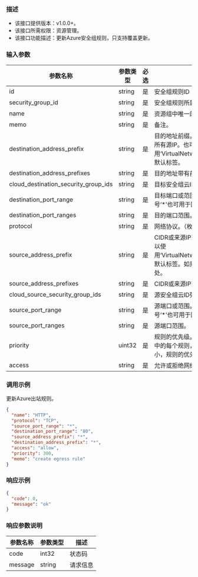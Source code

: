 ### 描述

- 该接口提供版本：v1.0.0+。
- 该接口所需权限：资源管理。
- 该接口功能描述：更新Azure安全组规则，只支持覆盖更新。

### 输入参数

| 参数名称                                 | 参数类型     | 必选 | 描述                                                         |
|--------------------------------------|----------| ---- | ------------------------------------------------------------ |
| id                                   | string   | 是   | 安全组规则ID                 |
| security_group_id                    | string   | 是   | 安全组规则所属安全组ID                                       |
| name                                 | string   | 是   | 资源组中唯一的资源名称。此名称可用于访问资源。               |
| memo                                 | string   | 是   | 备注。                                                       |
| destination_address_prefix           | string   | 是   | 目的地址前缀。CIDR或目标IP范围。星号‘*’也可用于匹配所有源IP。也可以使用‘VirtualNetwork’、‘AzureLoadBalancer’和‘Internet’等默认标签。 |
| destination_address_prefixes         | string   | 是   | 目的地址带有前缀。CIDR或目标IP范围。                         |
| cloud_destination_security_group_ids | string   | 是   | 目标安全组云ID列表。                                         |
| destination_port_range               | string   | 是   | 目标端口或范围。介于0和65535之间的整数或范围。星号‘*’也可用于匹配所有端口。 |
| destination_port_ranges              | string   | 是   | 目的端口范围。                                               |
| protocol                             | string   | 是   | 网络协议。（枚举值：*、Ah、Esp、Icmp、Tcp、Udp）             |
| source_address_prefix                | string   | 是   | CIDR或来源IP范围。星号‘*’也可用于匹配所有源IP。也可以使用‘VirtualNetwork’、‘AzureLoadBalancer’和‘Internet’等默认标签。如果这是入口规则，则指定网络流量源自何处。 |
| source_address_prefixes              | string   | 是   | CIDR或来源IP范围。                                           |
| cloud_source_security_group_ids      | string   | 是   | 源安全组云ID列表。                                           |
| source_port_range                    | string   | 是   | 源端口或范围。介于0和65535之间的整数或范围。星号‘*’也可用于匹配所有端口。 |
| source_port_ranges                   | string   | 是   | 源端口范围。                                                 |
| priority                             | uint32   | 是   | 规则的优先级。该值可以介于100和4096之间。对于集合中的每个规则，优先级编号必须是唯一的。优先级数字越小，规则的优先级越高。 |
| access                               | string   | 是   | 允许或拒绝网络流量。（枚举值：Allow、Deny）                  |

### 调用示例

更新Azure出站规则。

```json
{
  "name": "HTTP",
  "protocol": "TCP",
  "source_port_range": "*",
  "destination_port_range": "80",
  "source_address_prefix": "*",
  "destination_address_prefix": "*",
  "access": "allow",
  "priority": 300,
  "memo": "create egress rule"
}
```

### 响应示例

```json
{
  "code": 0,
  "message": "ok"
}
```

### 响应参数说明

| 参数名称    | 参数类型   | 描述   |
|---------|--------|------|
| code    | int32  | 状态码  |
| message | string | 请求信息 |
